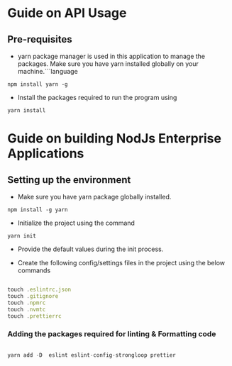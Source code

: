 # Guide on API Usage

## Pre-requisites
- yarn package manager is used in this application to manage the packages. Make sure you have yarn installed globally on your machine.```language

 `npm install yarn -g`

 - Install the packages required to run the program using
 
`yarn install`


# Guide on building NodJs Enterprise Applications

## Setting up the environment

- Make sure you have yarn package globally installed.
  
`npm install -g yarn`

- Initialize the project using the command
  
`yarn init`

- Provide the default values during the init process.

- Create the following config/settings files in the project using the below commands

``` javascript

touch .eslintrc.json
touch .gitignore
touch .npmrc 
touch .nvmtc
touch .prettierrc

```

### Adding the packages required for linting & Formatting code

``` javascript

yarn add -D  eslint eslint-config-strongloop prettier

```